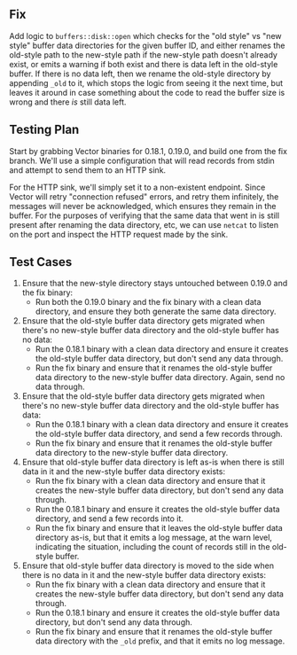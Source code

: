 ## Fix

Add logic to `buffers::disk::open` which checks for the "old style" vs "new style" buffer data
directories for the given buffer ID, and either renames the old-style path to the new-style path if
the new-style path doesn't already exist, or emits a warning if both exist and there is data left in
the old-style buffer.  If there is no data left, then we rename the old-style directory by appending
`_old` to it, which stops the logic from seeing it the next time, but leaves it around in case
something about the code to read the buffer size is wrong and there _is_ still data left.

## Testing Plan

Start by grabbing Vector binaries for 0.18.1, 0.19.0, and build one from the fix branch.  We'll use
a simple configuration that will read records from stdin and attempt to send them to an HTTP sink.

For the HTTP sink, we'll simply set it to a non-existent endpoint.  Since Vector will retry
"connection refused" errors, and retry them infinitely, the messages will never be acknowledged,
which ensures they remain in the buffer.  For the purposes of verifying that the same data that went
in is still present after renaming the data directory, etc, we can use `netcat` to listen on the
port and inspect the HTTP request made by the sink.

## Test Cases
1. Ensure that the new-style directory stays untouched between 0.19.0 and the fix binary:
    - Run both the 0.19.0 binary and the fix binary with a clean data directory, and ensure they
      both generate the same data directory.
2. Ensure that the old-style buffer data directory gets migrated when there's no new-style buffer
  data directory and the old-style buffer has no data:
    - Run the 0.18.1 binary with a clean data directory and ensure it creates the old-style buffer
      data directory, but don't send any data through.
    - Run the fix binary and ensure that it renames the old-style buffer data directory to the
      new-style buffer data directory.  Again, send no data through.
3. Ensure that the old-style buffer data directory gets migrated when there's no new-style buffer
  data directory and the old-style buffer has data:
    - Run the 0.18.1 binary with a clean data directory and ensure it creates the old-style buffer
      data directory, and send a few records through.
    - Run the fix binary and ensure that it renames the old-style buffer data directory to the
      new-style buffer data directory.
4. Ensure that old-style buffer data directory is left as-is when there is still data in it and the
  new-style buffer data directory exists:
    - Run the fix binary with a clean data directory and ensure that it creates the new-style buffer
      data directory, but don't send any data through.
    - Run the 0.18.1 binary and ensure it creates the old-style buffer data directory, and send a
      few records into it.
    - Run the fix binary and ensure that it leaves the old-style buffer data directory as-is, but
      that it emits a log message, at the warn level, indicating the situation, including the count
      of records still in the old-style buffer.
5. Ensure that old-style buffer data directory is moved to the side when there is no data in it and
  the new-style buffer data directory exists:
    - Run the fix binary with a clean data directory and ensure that it creates the new-style buffer
      data directory, but don't send any data through.
    - Run the 0.18.1 binary and ensure it creates the old-style buffer data directory, but don't
      send any data through.
    - Run the fix binary and ensure that it renames the old-style buffer data directory with the
      `_old` prefix, and that it emits no log message.